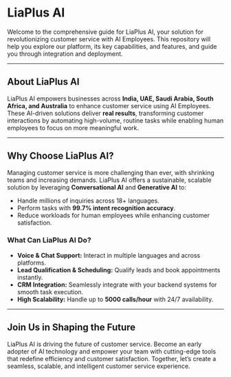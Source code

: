 # LiaPlus AI

Welcome to the comprehensive guide for LiaPlus AI, your solution for revolutionizing customer service with AI Employees. This repository will help you explore our platform, its key capabilities, and features, and guide you through integration and deployment.

---

## About LiaPlus AI

LiaPlus AI empowers businesses across **India, UAE, Saudi Arabia, South Africa, and Australia** to enhance customer service using AI Employees. These AI-driven solutions deliver **real results**, transforming customer interactions by automating high-volume, routine tasks while enabling human employees to focus on more meaningful work.

---

## Why Choose LiaPlus AI?

Managing customer service is more challenging than ever, with shrinking teams and increasing demands. LiaPlus AI offers a sustainable, scalable solution by leveraging **Conversational AI** and **Generative AI** to:

- Handle millions of inquiries across 18+ languages.
- Perform tasks with **99.7% intent recognition accuracy**.
- Reduce workloads for human employees while enhancing customer satisfaction.

### What Can LiaPlus AI Do?
- **Voice & Chat Support:** Interact in multiple languages and across platforms.
- **Lead Qualification & Scheduling:** Qualify leads and book appointments instantly.
- **CRM Integration:** Seamlessly integrate with your backend systems for smooth task execution.
- **High Scalability:** Handle up to **5000 calls/hour** with 24/7 availability.

---

## Join Us in Shaping the Future

LiaPlus AI is driving the future of customer service. Become an early adopter of AI technology and empower your team with cutting-edge tools that redefine efficiency and customer satisfaction. Together, let’s create a seamless, scalable, and intelligent customer service experience.

